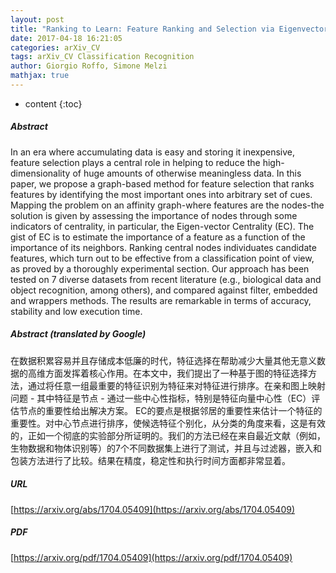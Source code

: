 ```yaml
---
layout: post
title: "Ranking to Learn: Feature Ranking and Selection via Eigenvector Centrality"
date: 2017-04-18 16:21:05
categories: arXiv_CV
tags: arXiv_CV Classification Recognition
author: Giorgio Roffo, Simone Melzi
mathjax: true
---
```


* content
{:toc}

##### Abstract
In an era where accumulating data is easy and storing it inexpensive, feature selection plays a central role in helping to reduce the high-dimensionality of huge amounts of otherwise meaningless data. In this paper, we propose a graph-based method for feature selection that ranks features by identifying the most important ones into arbitrary set of cues. Mapping the problem on an affinity graph-where features are the nodes-the solution is given by assessing the importance of nodes through some indicators of centrality, in particular, the Eigen-vector Centrality (EC). The gist of EC is to estimate the importance of a feature as a function of the importance of its neighbors. Ranking central nodes individuates candidate features, which turn out to be effective from a classification point of view, as proved by a thoroughly experimental section. Our approach has been tested on 7 diverse datasets from recent literature (e.g., biological data and object recognition, among others), and compared against filter, embedded and wrappers methods. The results are remarkable in terms of accuracy, stability and low execution time.

##### Abstract (translated by Google)
在数据积累容易并且存储成本低廉的时代，特征选择在帮助减少大量其他无意义数据的高维方面发挥着核心作用。在本文中，我们提出了一种基于图的特征选择方法，通过将任意一组最重要的特征识别为特征来对特征进行排序。在亲和图上映射问题 - 其中特征是节点 - 通过一些中心性指标，特别是特征向量中心性（EC）评估节点的重要性给出解决方案。 EC的要点是根据邻居的重要性来估计一个特征的重要性。对中心节点进行排序，使候选特征个别化，从分类的角度来看，这是有效的，正如一个彻底的实验部分所证明的。我们的方法已经在来自最近文献（例如，生物数据和物体识别等）的7个不同数据集上进行了测试，并且与过滤器，嵌入和包装方法进行了比较。结果在精度，稳定性和执行时间方面都非常显着。

##### URL
[https://arxiv.org/abs/1704.05409](https://arxiv.org/abs/1704.05409)

##### PDF
[https://arxiv.org/pdf/1704.05409](https://arxiv.org/pdf/1704.05409)

